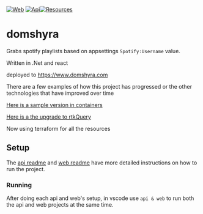 [![Web](https://github.com/domshyra/domshyra/actions/workflows/web.yml/badge.svg?branch=main)](https://github.com/domshyra/domshyra/actions/workflows/web.yml) [![Api](https://github.com/domshyra/domshyra/actions/workflows/api.yml/badge.svg)](https://github.com/domshyra/domshyra/actions/workflows/api.yml)[![Resources](https://github.com/domshyra/domshyra/actions/workflows/terraform_apply.yml/badge.svg)](https://github.com/domshyra/domshyra/actions/workflows/terraform_apply.yml)
# domshyra 
Grabs spotify playlists based on appsettings `Spotify:Username` value.

Written in .Net and react

deployed to https://www.domshyra.com

There are a few examples of how this project has progressed or the other technologies that have improved over time

[Here is a sample version in containers](https://github.com/domshyra-s-playground/containersDemo) 

[Here is a the upgrade to rtkQuery](https://github.com/domshyra-s-playground/rtkQueryDemo) 

Now using terraform for all the resources


## Setup
The [api readme](./Api/README.md#Setup) and [web readme](./Web/README.md#Setup) have more detailed instructions on how to run the project.


### Running 

After doing each api and web's setup, in vscode use `api & web` to run both the api and web projects at the same time.
